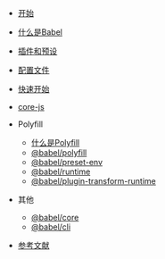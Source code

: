 <!--
 * @Desc: 
 * @FilePath: /tutor-babel/docs/_sidebar.md
 * @Author: liujianwei1
 * @Date: 2021-05-14 11:35:46
 * @LastEditors: liujianwei1
 * @Reference Desc: 
-->
- [开始](./README.md)
- [什么是Babel](/md/guide.md)
- [插件和预设](/md/plugin-and-presets.md)
- [配置文件](/md/configuration.md)
- [快速开始](/md/start.md)
- [core-js](/md/core-js.md)

- Polyfill
  - [什么是Polyfill](/md/polyfill.md)
  - [@babel/polyfill](/md/babel-polyfill.md)
  - [@babel/preset-env](/md/preset-env.md)
  - [@babel/runtime](/md/runtime-1.md)
  - [@babel/plugin-transform-runtime](/md/runtime-2.md)

- 其他
  - [@babel/core](/md/core.md)
  - [@babel/cli](/md/cli.md)
- [参考文献](/md/reference.md)
